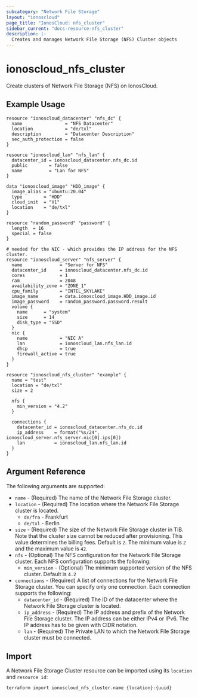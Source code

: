```yaml
---
subcategory: "Network File Storage"
layout: "ionoscloud"
page_title: "IonosCloud: nfs_cluster"
sidebar_current: "docs-resource-nfs_cluster"
description: |-
  Creates and manages Network File Storage (NFS) Cluster objects
---
```


# ionoscloud_nfs_cluster

Create clusters of Network File Storage (NFS) on IonosCloud.

## Example Usage

```hcl
resource "ionoscloud_datacenter" "nfs_dc" {
  name                = "NFS Datacenter"
  location            = "de/txl"
  description         = "Datacenter Description"
  sec_auth_protection = false
}

resource "ionoscloud_lan" "nfs_lan" {
  datacenter_id = ionoscloud_datacenter.nfs_dc.id
  public        = false
  name          = "Lan for NFS"
}

data "ionoscloud_image" "HDD_image" {
  image_alias = "ubuntu:20.04"
  type        = "HDD"
  cloud_init  = "V1"
  location    = "de/txl"
}

resource "random_password" "password" {
  length  = 16
  special = false
}

# needed for the NIC - which provides the IP address for the NFS cluster.
resource "ionoscloud_server" "nfs_server" {
  name              = "Server for NFS"
  datacenter_id     = ionoscloud_datacenter.nfs_dc.id
  cores             = 1
  ram               = 2048
  availability_zone = "ZONE_1"
  cpu_family        = "INTEL_SKYLAKE"
  image_name        = data.ionoscloud_image.HDD_image.id
  image_password    = random_password.password.result
  volume {
    name      = "system"
    size      = 14
    disk_type = "SSD"
  }
  nic {
    name            = "NIC A"
    lan             = ionoscloud_lan.nfs_lan.id
    dhcp            = true
    firewall_active = true
  }
}

resource "ionoscloud_nfs_cluster" "example" {
  name = "test"
  location = "de/txl"
  size = 2

  nfs {
    min_version = "4.2"
  }
  
  connections {
    datacenter_id = ionoscloud_datacenter.nfs_dc.id
    ip_address    = format("%s/24", ionoscloud_server.nfs_server.nic[0].ips[0])
    lan           = ionoscloud_lan.nfs_lan.id
  }
}
```

## Argument Reference

The following arguments are supported:

- `name` - (Required) The name of the Network File Storage cluster.
- `location` - (Required) The location where the Network File Storage cluster is located.
  - `de/fra` - Frankfurt
  - `de/txl` - Berlin
- `size` - (Required) The size of the Network File Storage cluster in TiB. Note that the cluster size cannot be reduced after provisioning. This value determines the billing fees. Default is `2`. The minimum value is `2` and the maximum value is `42`.
- `nfs` - (Optional) The NFS configuration for the Network File Storage cluster. Each NFS configuration supports the following:
    - `min_version` - (Optional) The minimum supported version of the NFS cluster. Default is `4.2`
- `connections` - (Required) A list of connections for the Network File Storage cluster. You can specify only one connection. Each connection supports the following:
    - `datacenter_id` - (Required) The ID of the datacenter where the Network File Storage cluster is located.
    - `ip_address` - (Required) The IP address and prefix of the Network File Storage cluster. The IP address can be either IPv4 or IPv6. The IP address has to be given with CIDR notation. 
    - `lan` - (Required) The Private LAN to which the Network File Storage cluster must be connected.

## Import

A Network File Storage Cluster resource can be imported using its `location` and `resource id`:

```shell
terraform import ionoscloud_nfs_cluster.name {location}:{uuid}
```
